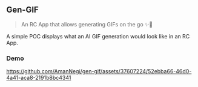 ## Gen-GIF 
> An RC App that allows generating GIFs on the go ✨🚀
 
A simple POC displays what an AI GIF generation would look like in an RC App.

### Demo

https://github.com/AmanNegi/gen-gif/assets/37607224/52ebba66-46d0-4a41-aca8-2191b8bc4341

